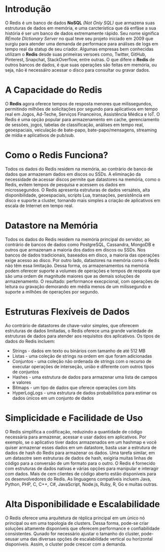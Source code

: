 # Introdução
O Redis é um banco de dados **NoSQL** *(Not Only SQL)* que armazena suas estruturas de dados em memória, e uma carcterística que dá enfâse a sua história é ser um banco de dados
extremamente rápido. Seu nome significa *REmote DIctionary Server* no qual teve seu projeto iniciado em 2009 que surgiu para atender uma demanda de performace para análises de
logs em tempo real da statup de seu criador. Algumas empresas bem conhecidas utilizam o **Redis** desde suas primeiras versoes como, Twitter, GitHub, Pinterest, Snapchat, StackOverflow, entre outras. O que difere o **Redis** de outros bancos de dados, é que suas operações são feitas em memória, ou seja, não é necessáiro acessar o disco para
consultar ou gravar dados.

# A Capacidade do Redis
O **Redis** agora oferece tempos de resposta menores que milissegundos, permitindo milhões de solicitações por
segundo para aplicativos em tempo real em Jogos, Ad-Teche, Serviços Financeiros, Assistência Médica e IoT. O 
Redis é uma opção popular para armazenamento em cache, gerenciamento de sessões, jogos, tabelas de classificação,
análises em tempo real, geoespaciais, veiculação de bate-papo, bate-papo/mensagens, streaming de mídia e aplicativos
de pub/sub.

# Como o Redis Funciona?
Todos os dados do Redis residem na memória, ao contrário de banco de dados que armazenam dados em discos ou SSDs.
A eliminação da necessidade de acessar discos permite que datastores na memória, como o Redis, evitem tempos de pesquisa e acessem os dados em microssegundos. O Redis apresenta estruturas de dados versáteis, alta disponibilidade, geoespaciais, scripts Lua, transações, persistência em disco e suporte a cluster, tornando mais
simples a criação de aplicativos em escala de Internet em tempo real.

# Datastore na Memória
Todos os dados do Redis residem na memória principal do servidor, ao contrário de bancos de dados como PostgreSQL,
Cassandra, MongoDB e outros que armazenam a maioria dos dados em discos ou SSDs. Nos bancos de dados tradicionais,
baseados em disco, a maioria das operações exige acesso ao disco. Por outro lado, datastores na memória como o Redis
não têm essa limitação. Dessa forma, os armazenamentos na memória podem oferecer suporte a volumes de operações e tempos de resposta que são uma ordem de magnitude maiores que as demais soluções de armazenamento. O resultado: performance execpcional, com operações de leitura ou gravação demorando em média menos de um milissegundo e suporte
a milhôes de operações por segundo.

# Estruturas Flexíveis de Dados
Ao contrário de datastores de chave-valor simples, que oferecem estruturas de dados limitadas, o Redis oferece
uma grande variedade de estruturas de dados para atender aos requisitos dos aplicativos. Os tipos de dados do
Redis incluem:
  * Strings - dados em texto ou binários com tamanho de até 512 MB
  * Listas - uma coleção de strings na ordem em que foram adicionadas
  * Conjuntos - uma coleção não ordenada de strings com o recurso de executar operações de interseção, união e diferente com outros tipos de conjuntos
  * Hashes - uma estrutura de dados para armazenar uma lista de campos e valores
  * Bitmaps - um tipo de dados que oferece operações com bits
  * HyperLogLogs - uma estrutura de dados probabilística para estimar os dados únicos em um conjunto de dados
  
# Simplicidade e Facilidade de Uso
O Redis simplifica a codificação, reduzindo a quantidade de código necessária para armazenar, acessar e usar
dados em aplicativos. Por exemplo, se o aplicativo tiver dados armazenados em um hashmap e você quiser armazenar
esses dados em um datastore, basta usar a estrutura de dados de hash do Redis para armazenar os dados. Uma tarefa
similar, em um datasotre sem estruturas de dados de hash, exigiria muitas linhas de código para a conversão de um
formato para o outro. O Redis é fornecido com estruturas de dados nativas e várias opções para manipular e interagir com dados. Mais de cem clientes de código aberto estão disponíveis para os desenvolvedores do Redis. As
linguagens compatíveis incluem Java, Python, PHP, C, C++, C#, JavaScript, Node.js, Ruby, R, Go e muitas outras.

# Alta Disponibilidade e Escalabilidade
O Redis oferece uma arquitetura de réplica principal em um único nó principal ou em uma topologia de clusters.
Dessa forma, pode-se criar soluções altamente disponíveis que oferecem performance e confiabilidade consistentes.
Qunado for necessário ajustar o tamanho do cluster, pode-seusar uma das diversas opções de escalabilidade vertical ou horizontal disponíveis. Assim, o cluster pode crescer com a demanda.
